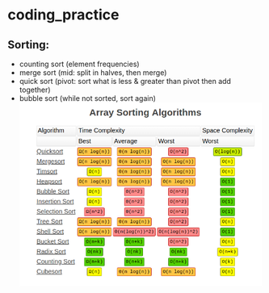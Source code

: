 # coding_practice

## Sorting: 
- counting sort (element frequencies)
- merge sort (mid: split in halves, then merge)
- quick sort (pivot: sort what is less & greater than pivot then add together)
- bubble sort (while not sorted, sort again)
![alt text](https://github.com/OanaIgnat/coding_practice/blob/master/complexity_sorting.png)
